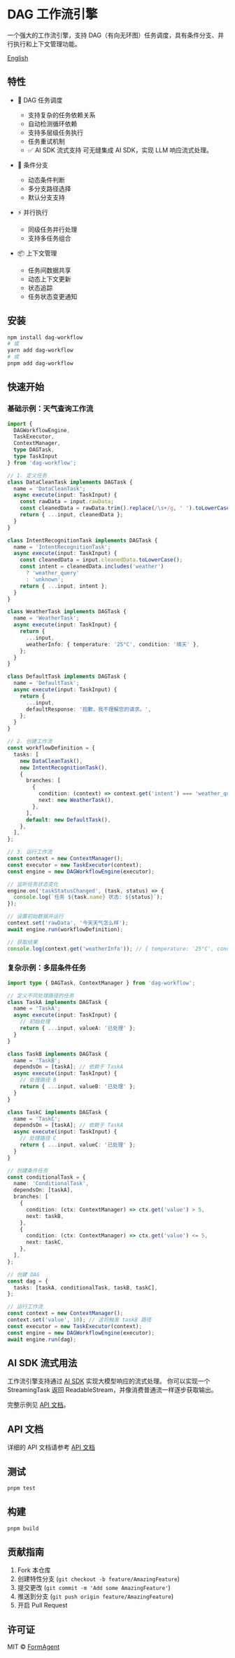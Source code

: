 # DAG 工作流引擎

一个强大的工作流引擎，支持 DAG（有向无环图）任务调度，具有条件分支、并行执行和上下文管理功能。

[English](./README.md)

## 特性

- 🔄 DAG 任务调度
  - 支持复杂的任务依赖关系
  - 自动检测循环依赖
  - 支持多层级任务执行
  - 任务重试机制
  - ✅ AI SDK 流式支持  可无缝集成 AI SDK，实现 LLM 响应流式处理。
  
- 🔀 条件分支
  - 动态条件判断
  - 多分支路径选择
  - 默认分支支持
  
- ⚡ 并行执行
  - 同级任务并行处理
  - 支持多任务组合
  
- 📦 上下文管理
  - 任务间数据共享
  - 动态上下文更新
  - 状态追踪
  - 任务状态变更通知

## 安装

```bash
npm install dag-workflow
# 或
yarn add dag-workflow
# 或
pnpm add dag-workflow
```

## 快速开始

### 基础示例：天气查询工作流

```typescript
import { 
  DAGWorkflowEngine, 
  TaskExecutor, 
  ContextManager,
  type DAGTask,
  type TaskInput 
} from 'dag-workflow';

// 1. 定义任务
class DataCleanTask implements DAGTask {
  name = 'DataCleanTask';
  async execute(input: TaskInput) {
    const rawData = input.rawData;
    const cleanedData = rawData.trim().replace(/\s+/g, ' ').toLowerCase();
    return { ...input, cleanedData };
  }
}

class IntentRecognitionTask implements DAGTask {
  name = 'IntentRecognitionTask';
  async execute(input: TaskInput) {
    const cleanedData = input.cleanedData.toLowerCase();
    const intent = cleanedData.includes('weather')
      ? 'weather_query'
      : 'unknown';
    return { ...input, intent };
  }
}

class WeatherTask implements DAGTask {
  name = 'WeatherTask';
  async execute(input: TaskInput) {
    return {
      ...input,
      weatherInfo: { temperature: '25°C', condition: '晴天' },
    };
  }
}

class DefaultTask implements DAGTask {
  name = 'DefaultTask';
  async execute(input: TaskInput) {
    return {
      ...input,
      defaultResponse: '抱歉，我不理解您的请求。',
    };
  }
}

// 2. 创建工作流
const workflowDefinition = {
  tasks: [
    new DataCleanTask(),
    new IntentRecognitionTask(),
    {
      branches: [
        {
          condition: (context) => context.get('intent') === 'weather_query',
          next: new WeatherTask(),
        },
      ],
      default: new DefaultTask(),
    },
  ],
};

// 3. 运行工作流
const context = new ContextManager();
const executor = new TaskExecutor(context);
const engine = new DAGWorkflowEngine(executor);

// 监听任务状态变化
engine.on('taskStatusChanged', (task, status) => {
  console.log(`任务 ${task.name} 状态: ${status}`);
});

// 设置初始数据并运行
context.set('rawData', '今天天气怎么样');
await engine.run(workflowDefinition);

// 获取结果
console.log(context.get('weatherInfo')); // { temperature: '25°C', condition: '晴天' }
```

### 复杂示例：多层条件任务

```typescript
import type { DAGTask, ContextManager } from 'dag-workflow';

// 定义不同处理路径的任务
class TaskA implements DAGTask {
  name = 'TaskA';
  async execute(input: TaskInput) {
    // 初始处理
    return { ...input, valueA: '已处理' };
  }
}

class TaskB implements DAGTask {
  name = 'TaskB';
  dependsOn = [taskA]; // 依赖于 TaskA
  async execute(input: TaskInput) {
    // 处理路径 B
    return { ...input, valueB: '已处理' };
  }
}

class TaskC implements DAGTask {
  name = 'TaskC';
  dependsOn = [taskA]; // 依赖于 TaskA
  async execute(input: TaskInput) {
    // 处理路径 C
    return { ...input, valueC: '已处理' };
  }
}

// 创建条件任务
const conditionalTask = {
  name: 'ConditionalTask',
  dependsOn: [taskA],
  branches: [
    {
      condition: (ctx: ContextManager) => ctx.get('value') > 5,
      next: taskB,
    },
    {
      condition: (ctx: ContextManager) => ctx.get('value') <= 5,
      next: taskC,
    },
  ],
};

// 创建 DAG
const dag = {
  tasks: [taskA, conditionalTask, taskB, taskC],
};

// 运行工作流
const context = new ContextManager();
context.set('value', 10); // 这将触发 taskB 路径
const executor = new TaskExecutor(context);
const engine = new DAGWorkflowEngine(executor);
await engine.run(dag);
```

## AI SDK 流式用法

工作流引擎支持通过 [AI SDK](https://github.com/vercel/ai) 实现大模型响应的流式处理。
你可以实现一个 StreamingTask 返回 ReadableStream，并像消费普通流一样逐步获取输出。

完整示例见 [API 文档](./docs/api.zh.md#ai-sdk-流式用法)。

## API 文档

详细的 API 文档请参考 [API 文档](./docs/api.md)

## 测试

```bash
pnpm test
```

## 构建

```bash
pnpm build
```

## 贡献指南

1. Fork 本仓库
2. 创建特性分支 (`git checkout -b feature/AmazingFeature`)
3. 提交更改 (`git commit -m 'Add some AmazingFeature'`)
4. 推送到分支 (`git push origin feature/AmazingFeature`)
5. 开启 Pull Request

## 许可证

MIT © [FormAgent](https://github.com/FormAgent)